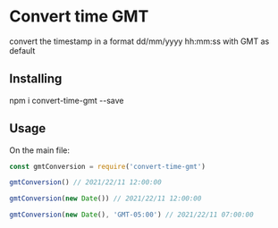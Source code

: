 # Convert time GMT

convert the timestamp in a format dd/mm/yyyy hh:mm:ss with GMT as default

## Installing

npm i convert-time-gmt --save

## Usage

On the main file:

```js
const gmtConversion = require('convert-time-gmt')

gmtConversion() // 2021/22/11 12:00:00

gmtConversion(new Date()) // 2021/22/11 12:00:00

gmtConversion(new Date(), 'GMT-05:00') // 2021/22/11 07:00:00
```
